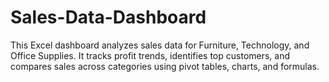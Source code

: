 # Sales-Data-Dashboard
This Excel dashboard analyzes sales data for Furniture, Technology, and Office Supplies. It tracks profit trends, identifies top customers, and compares sales across categories using pivot tables, charts, and formulas.
